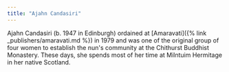 ```yaml
---
title: "Ajahn Candasiri"
---
```


Ajahn Candasiri (b. 1947 in Edinburgh) ordained at [Amaravati]({% link _publishers/amaravati.md %}) in 1979 and was one of the original group of four women to establish the nun's community at the Chithurst Buddhist Monastery. These days, she spends most of her time at Milntuim Hermitage in her native Scotland.

